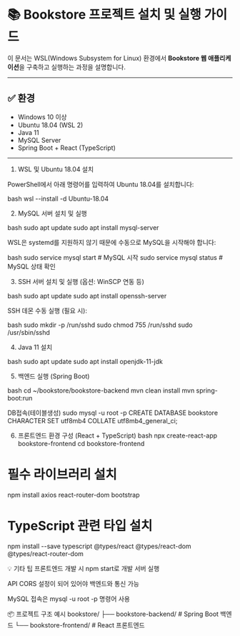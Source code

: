 # 📚 Bookstore 프로젝트 설치 및 실행 가이드

이 문서는 WSL(Windows Subsystem for Linux) 환경에서 **Bookstore 웹 애플리케이션**을 구축하고 실행하는 과정을 설명합니다.

---

## ✅ 환경
- Windows 10 이상
- Ubuntu 18.04 (WSL 2)
- Java 11
- MySQL Server
- Spring Boot + React (TypeScript)

---

1. WSL 및 Ubuntu 18.04 설치

PowerShell에서 아래 명령어를 입력하여 Ubuntu 18.04를 설치합니다:

bash
wsl --install -d Ubuntu-18.04

2. MySQL 서버 설치 및 실행

bash
sudo apt update
sudo apt install mysql-server

WSL은 systemd를 지원하지 않기 때문에 수동으로 MySQL을 시작해야 합니다:

bash
sudo service mysql start      # MySQL 시작
sudo service mysql status     # MySQL 상태 확인

3. SSH 서버 설치 및 실행 (옵션: WinSCP 연동 등)

bash
sudo apt update
sudo apt install openssh-server

SSH 데몬 수동 실행 (필요 시):

bash
sudo mkdir -p /run/sshd
sudo chmod 755 /run/sshd
sudo /usr/sbin/sshd

4. Java 11 설치

bash
sudo apt update
sudo apt install openjdk-11-jdk

5. 백엔드 실행 (Spring Boot)

bash
cd ~/bookstore/bookstore-backend
mvn clean install
mvn spring-boot:run

DB접속(테이블생성)
sudo mysql -u root -p
CREATE DATABASE bookstore CHARACTER SET utf8mb4 COLLATE utf8mb4_general_ci;

6. 프론트엔드 환경 구성 (React + TypeScript)
bash
npx create-react-app bookstore-frontend
cd bookstore-frontend

# 필수 라이브러리 설치
npm install axios react-router-dom bootstrap

# TypeScript 관련 타입 설치
npm install --save typescript @types/react @types/react-dom @types/react-router-dom

💡 기타 팁
프론트엔드 개발 시 npm start로 개발 서버 실행

API CORS 설정이 되어 있어야 백엔드와 통신 가능

MySQL 접속은 mysql -u root -p 명령어 사용

📦 프로젝트 구조 예시
bookstore/
├── bookstore-backend/   # Spring Boot 백엔드
└── bookstore-frontend/  # React 프론트엔드









